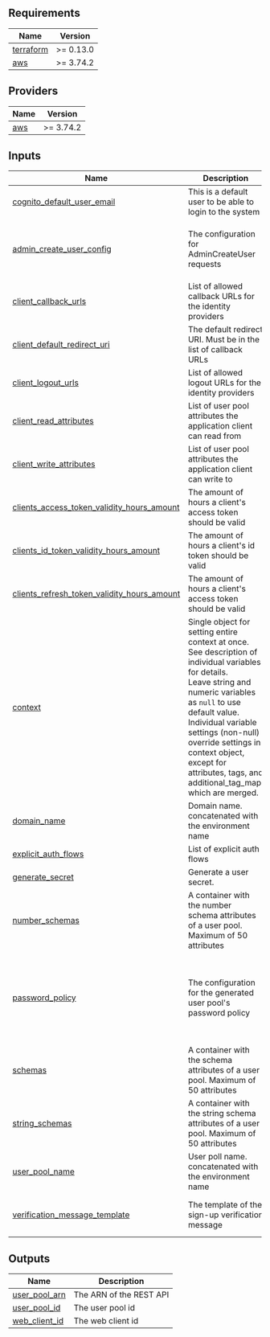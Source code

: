 <!-- BEGIN_TF_DOCS -->
## Requirements

| Name | Version |
|------|---------|
| <a name="requirement_terraform"></a> [terraform](#requirement\_terraform) | >= 0.13.0 |
| <a name="requirement_aws"></a> [aws](#requirement\_aws) | >= 3.74.2 |

## Providers

| Name | Version |
|------|---------|
| <a name="provider_aws"></a> [aws](#provider\_aws) | >= 3.74.2 |

## Inputs

| Name | Description | Type | Required |
|------|-------------|------|:--------:|
| <a name="input_cognito_default_user_email"></a> [cognito\_default\_user\_email](#input\_cognito\_default\_user\_email) | This is a default user to be able to login to the system | `string` | yes |
| <a name="input_admin_create_user_config"></a> [admin\_create\_user\_config](#input\_admin\_create\_user\_config) | The configuration for AdminCreateUser requests | <pre>object({<br>    email_message = optional(string)<br>    email_subject = optional(string)<br>    sms_message   = optional(string)<br>  })</pre> | no |
| <a name="input_client_callback_urls"></a> [client\_callback\_urls](#input\_client\_callback\_urls) | List of allowed callback URLs for the identity providers | `list(string)` | no |
| <a name="input_client_default_redirect_uri"></a> [client\_default\_redirect\_uri](#input\_client\_default\_redirect\_uri) | The default redirect URI. Must be in the list of callback URLs | `string` | no |
| <a name="input_client_logout_urls"></a> [client\_logout\_urls](#input\_client\_logout\_urls) | List of allowed logout URLs for the identity providers | `list(string)` | no |
| <a name="input_client_read_attributes"></a> [client\_read\_attributes](#input\_client\_read\_attributes) | List of user pool attributes the application client can read from | `list(string)` | no |
| <a name="input_client_write_attributes"></a> [client\_write\_attributes](#input\_client\_write\_attributes) | List of user pool attributes the application client can write to | `list(string)` | no |
| <a name="input_clients_access_token_validity_hours_amount"></a> [clients\_access\_token\_validity\_hours\_amount](#input\_clients\_access\_token\_validity\_hours\_amount) | The amount of hours a client's access token should be valid | `number` | no |
| <a name="input_clients_id_token_validity_hours_amount"></a> [clients\_id\_token\_validity\_hours\_amount](#input\_clients\_id\_token\_validity\_hours\_amount) | The amount of hours a client's id token should be valid | `number` | no |
| <a name="input_clients_refresh_token_validity_hours_amount"></a> [clients\_refresh\_token\_validity\_hours\_amount](#input\_clients\_refresh\_token\_validity\_hours\_amount) | The amount of hours a client's access token should be valid | `number` | no |
| <a name="input_context"></a> [context](#input\_context) | Single object for setting entire context at once.<br>See description of individual variables for details.<br>Leave string and numeric variables as `null` to use default value.<br>Individual variable settings (non-null) override settings in context object,<br>except for attributes, tags, and additional\_tag\_map, which are merged. | `any` | no |
| <a name="input_domain_name"></a> [domain\_name](#input\_domain\_name) | Domain name. concatenated with the environment name | `string` | no |
| <a name="input_explicit_auth_flows"></a> [explicit\_auth\_flows](#input\_explicit\_auth\_flows) | List of explicit auth flows | `list(string)` | no |
| <a name="input_generate_secret"></a> [generate\_secret](#input\_generate\_secret) | Generate a user secret. | `bool` | no |
| <a name="input_number_schemas"></a> [number\_schemas](#input\_number\_schemas) | A container with the number schema attributes of a user pool. Maximum of 50 attributes | `list(any)` | no |
| <a name="input_password_policy"></a> [password\_policy](#input\_password\_policy) | The configuration for the generated user pool's password policy | <pre>object({<br>    minimum_length                   = optional(number)<br>    require_lowercase                = optional(bool)<br>    require_numbers                  = optional(bool)<br>    require_symbols                  = optional(bool)<br>    require_uppercase                = optional(bool)<br>  })</pre> | no |
| <a name="input_schemas"></a> [schemas](#input\_schemas) | A container with the schema attributes of a user pool. Maximum of 50 attributes | `list(any)` | no |
| <a name="input_string_schemas"></a> [string\_schemas](#input\_string\_schemas) | A container with the string schema attributes of a user pool. Maximum of 50 attributes | `list(any)` | no |
| <a name="input_user_pool_name"></a> [user\_pool\_name](#input\_user\_pool\_name) | User poll name. concatenated with the environment name | `string` | no |
| <a name="input_verification_message_template"></a> [verification\_message\_template](#input\_verification\_message\_template) | The template of the sign-up verification message | `object({ default_email_option = string, email_message = optional(string), email_subject = optional(string), sms_message = optional(string) })` | no |

## Outputs

| Name | Description |
|------|-------------|
| <a name="output_user_pool_arn"></a> [user\_pool\_arn](#output\_user\_pool\_arn) | The ARN of the REST API |
| <a name="output_user_pool_id"></a> [user\_pool\_id](#output\_user\_pool\_id) | The user pool id |
| <a name="output_web_client_id"></a> [web\_client\_id](#output\_web\_client\_id) | The web client id |
<!-- END_TF_DOCS -->